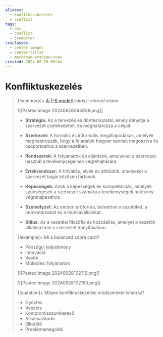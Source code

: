 ```yaml
---
aliases:
  - konfliktuskezelés
  - conflict
tags:
  - uni
  - conflict
  - 5semester
cssclasses:
  - center-images
  - center-titles
  - markdown-preview-view
created: 2024-09-28 09:34
---
```






# Konfliktuskezelés


>[!summary]+ [A 7-S modell](https://en.wikipedia.org/wiki/McKinsey_7S_Framework)
*válasz: shared vision*
>
>![[Pasted image 20240928094938.png]]
>
>- **Stratégia:** Az a tervezés és döntéshozatal, amely irányítja a szervezet cselekedeteit, és meghatározza a céljait.
>
>- **Szerkezet:** A formális és informális megállapodások, amelyek meghatározzák, hogy a feladatok hogyan vannak megosztva és csoportosítva a szervezetben.
>
>- **Rendszerek:** A folyamatok és eljárások, amelyeket a szervezet használ a tevékenységeinek végrehajtására.
>
>- **Értékrendszer:** A hitvallás, elvek és attitűdök, amelyeket a szervezet tagjai közösen tartanak.
>
>- **Képességek:** Azok a képességek és kompetenciák, amelyek szükségesek a szervezet számára a tevékenységek hatékony végrehajtásához.
>
>- **Személyzet:** Az emberi erőforrás, beleértve a vezetőket, a munkatársakat és a munkavállalókat.
>
>- **Stílus:** Az a vezetési filozófia és hozzáállás, amelyet a vezetők alkalmaznak a szervezet irányításában.

>[!example]+ Mi a balanced score card? 
>
>- Pénzügyi teljesítmény
>- Innováció
>- Vevők
>- Működési folyamatok
>  
>  ![[Pasted image 20240928102116.png]]
>  
>![[Pasted image 20240928102153.png]] 
 
>[!question]+ Milyen konfliktuskezelési módszereket ismersz?
>
>- Győztes
>- Vesztes
>- Kompromisszumkereső
>- Alkalmazkodó
>- Elkerülő
>- Problémamegoldó

